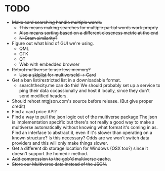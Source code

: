 TODO
====

* ~~Make card searching handle multiple words.~~
    * ~~This means making searches for multiple partial words work proprly~~
	* ~~Also means sorting based on a different closeness metric at the end~~
	* ~~N-Gram similarity?~~
* Figure out what kind of GUI we're using.
	* QML
	* GTK
	* QT
	* Web with embedded browser
* ~~Retool multiverse to use less memory?~~
    * ~~Use a [skiplist](https://code.google.com/p/go-wiki/wiki/Projects#Lists) for multiverseId -> Card~~
* Get a ban list/restricted list in a downloadable format.
    * searchthecity.me can do this! We should probably set up a service to ping their data occassionally and host it locally, since they don't send modified headers.
* Should rehost mtgjson.com's source before release. (But give proper credit)
* Find a card price API?
* Find a way to pull the json logic out of the multiverse package
  The json is implementation specific but there's not really a good way to make a multiverse automatically without knowing what format it's coming in as.
  Find an interface to abstract it, even if it's slower than operating on a known structure?
  Is this necessary? Odds are we won't switch data providers and this will only make things slower.
* Get a different db storage location for Windows (OSX too?) since it doesn't support the homedir method.
* ~~Add compression to the gob'd multiverse cache.~~
* ~~Store our Multiverse data instead of the JSON.~~
